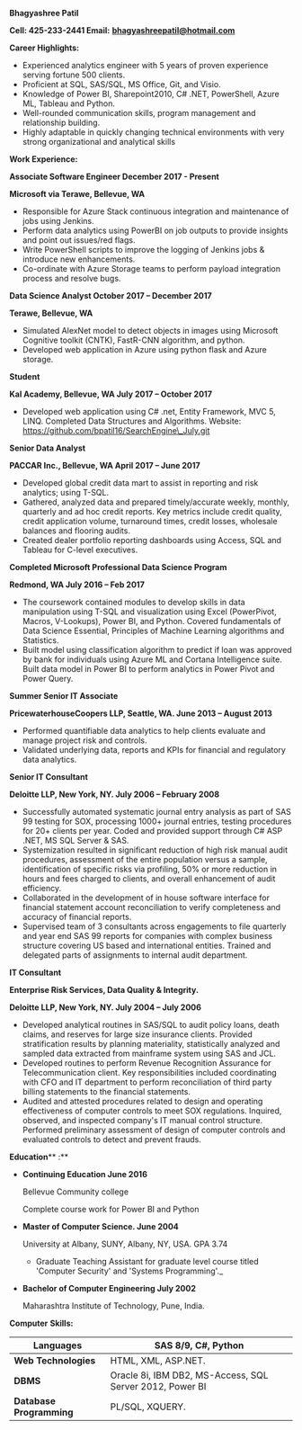 **Bhagyashree Patil**

**Cell: 425-233-2441         Email:** [**bhagyashreepatil@hotmail.com**](mailto:bhagyashreepatil@hotmail.com)

**Career Highlights:**

- Experienced analytics engineer with 5 years of proven experience serving fortune 500 clients.
- Proficient at SQL, SAS/SQL, MS Office, Git, and Visio.
- Knowledge of Power BI, Sharepoint2010, C# .NET, PowerShell, Azure ML, Tableau and Python.
- Well-rounded communication skills, program management and relationship building.
- Highly adaptable in quickly changing technical environments with very strong organizational and analytical skills

**Work Experience:**

**Associate Software Engineer                                                December 2017 - Present**

**Microsoft via Terawe, Bellevue, WA**

- Responsible for Azure Stack continuous integration and maintenance of jobs using Jenkins.
- Perform data analytics using PowerBI on job outputs to provide insights and point out issues/red flags.
- Write PowerShell scripts to improve the logging of Jenkins jobs &amp; introduce new enhancements.
- Co-ordinate with Azure Storage teams to perform payload integration process and resolve bugs.

**Data Science Analyst                                                        October 2017 – December 2017**

**Terawe, Bellevue, WA**

- Simulated AlexNet model to detect objects in images using Microsoft Cognitive toolkit (CNTK), FastR-CNN algorithm, and python.
- Developed web application in Azure using python flask and Azure storage.

**Student**

**Kal Academy, Bellevue, WA                                               July 2017 –  October 2017**

- Developed web application using C# .net, Entity Framework, MVC 5, LINQ. Completed Data Structures and Algorithms. Website: https://github.com/bpatil16/SearchEngine\_July.git

**Senior Data Analyst**

**PACCAR Inc., Bellevue, WA                                               April 2017 –  June 2017**

- Developed global credit data mart to assist in reporting and risk analytics; using T-SQL.
- Gathered, analyzed data and prepared timely/accurate weekly, monthly, quarterly and ad hoc credit reports. Key metrics include credit quality, credit application volume, turnaround times, credit losses, wholesale balances and flooring audits.
- Created dealer portfolio reporting dashboards using Access, SQL and Tableau for C-level executives.

**Completed Microsoft Professional Data Science Program**

**Redmond, WA                                                               July 2016 – Feb 2017**

- The coursework contained modules to develop skills in data manipulation using T-SQL and visualization using Excel (PowerPivot, Macros, V-Lookups), Power BI, and Python. Covered fundamentals of Data Science Essential, Principles of Machine Learning algorithms and Statistics.
- Built model using classification algorithm to predict if loan was approved by bank for individuals using Azure ML and Cortana Intelligence suite. Built data model in Power BI to perform analytics in Power Pivot and Power Query.

**Summer Senior IT Associate**

**PricewaterhouseCoopers LLP, Seattle, WA.                                 June 2013 – August 2013**

- Performed quantifiable data analytics to help clients evaluate and manage project risk and controls.
- Validated underlying data, reports and KPIs for financial and regulatory data analytics.

**Senior IT Consultant**

**Deloitte LLP, New York, NY.              July 2006 – February 2008**

- Successfully automated systematic journal entry analysis as part of SAS 99 testing for SOX, processing 1000+ journal entries, testing procedures for 20+ clients per year. Coded and provided support through C# ASP .NET, MS SQL Server &amp; SAS.
- Systemization resulted in significant reduction of high risk manual audit procedures, assessment of the entire population versus a sample, identification of specific risks via profiling, 50% or more reduction in hours and fees charged to clients, and overall enhancement of audit efficiency.
- Collaborated in the development of in house software interface for financial statement account reconciliation to verify completeness and accuracy of financial reports.
- Supervised team of 3 consultants across engagements to file quarterly and year end SAS 99 reports for companies with complex business structure covering US based and international entities. Trained and delegated parts of assignments to internal audit department.

**IT Consultant**

**Enterprise Risk Services, Data Quality &amp; Integrity.**

**Deloitte LLP, New York, NY.                 July 2004 – July 2006**

- Developed analytical routines in SAS/SQL to audit policy loans, death claims, and reserves for large size insurance clients. Provided stratification results by planning materiality, statistically analyzed and sampled data extracted from mainframe system using SAS and JCL.
- Developed routines to perform Revenue Recognition Assurance for Telecommunication client. Key responsibilities included coordinating with CFO and IT department to perform reconciliation of third party billing statements to the financial statements.
- Audited and attested procedures related to design and operating effectiveness of computer controls to meet SOX regulations. Inquired, observed, and inspected company&#39;s IT manual control structure. Performed preliminary assessment of design of computer controls and evaluated controls to detect and prevent frauds.

**Education**** :**

- **Continuing Education                                                 June 2016**

  Bellevue Community college

  Complete course work for Power BI and Python

- **Master of Computer Science.                                          June 2004**

  University at Albany, SUNY, Albany, NY, USA. GPA 3.74

  - Graduate Teaching Assistant for graduate level course titled &#39;Computer Security&#39; and &#39;Systems Programming&#39;._

- **Bachelor of Computer Engineering                                    July 2002**

  Maharashtra Institute of Technology, Pune, India.

**Computer**  **Skills:**

| **Languages** | SAS 8/9, C#, Python |
| --- | --- |
| **Web Technologies** | HTML, XML, ASP.NET. |
| **DBMS** | Oracle 8i, IBM DB2, MS-Access, SQL Server 2012, Power BI |
| **Database Programming** | PL/SQL, XQUERY. |
